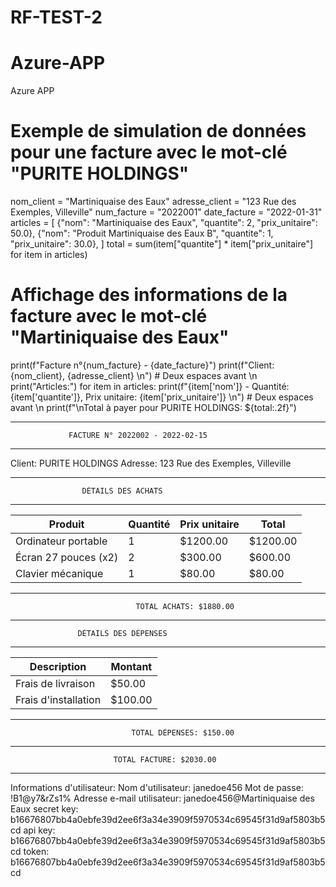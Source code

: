 # RF-TEST-2

# Azure-APP
Azure APP

# Exemple de simulation de données pour une facture avec le mot-clé "PURITE HOLDINGS"
nom_client = "Martiniquaise des Eaux"
adresse_client = "123 Rue des Exemples, Villeville"
num_facture = "2022001"
date_facture = "2022-01-31"
articles = [
    {"nom": "Martiniquaise des Eaux", "quantite": 2, "prix_unitaire": 50.0},
    {"nom": "Produit Martiniquaise des Eaux B", "quantite": 1, "prix_unitaire": 30.0},
]
total = sum(item["quantite"] * item["prix_unitaire"] for item in articles)

# Affichage des informations de la facture avec le mot-clé "Martiniquaise des Eaux"
print(f"Facture n°{num_facture} - {date_facture}")
print(f"Client: {nom_client}, {adresse_client}  \n")  # Deux espaces avant \n
print("Articles:")
for item in articles:
    print(f"{item['nom']} - Quantité: {item['quantite']}, Prix unitaire: {item['prix_unitaire']}  \n")  # Deux espaces avant \n
print(f"\nTotal à payer pour PURITE HOLDINGS: ${total:.2f}")




------------------------------------------------------------
                 FACTURE N° 2022002 - 2022-02-15
------------------------------------------------------------
Client: PURITE HOLDINGS
Adresse: 123 Rue des Exemples, Villeville

------------------------------------------------------------
                    DÉTAILS DES ACHATS
------------------------------------------------------------
| Produit                  | Quantité | Prix unitaire | Total   |
|--------------------------|----------|---------------|---------|
| Ordinateur portable      |    1     |    $1200.00   | $1200.00|
| Écran 27 pouces (x2)     |    2     |    $300.00    | $600.00 |
| Clavier mécanique        |    1     |    $80.00     | $80.00  |
------------------------------------------------------------
                                TOTAL ACHATS: $1880.00

------------------------------------------------------------
                   DÉTAILS DES DÉPENSES
------------------------------------------------------------
| Description             | Montant  |
|-------------------------|----------|
| Frais de livraison      | $50.00   |
| Frais d'installation    | $100.00  |
------------------------------------------------------------
                               TOTAL DÉPENSES: $150.00

------------------------------------------------------------
                           TOTAL FACTURE: $2030.00
------------------------------------------------------------


Informations d'utilisateur:
Nom d'utilisateur: janedoe456
Mot de passe: !B1@y7&rZs1%
Adresse e-mail utilisateur: janedoe456@Martiniquaise des Eaux
secret key: b16676807bb4a0ebfe39d2ee6f3a34e3909f5970534c69545f31d9af5803b5cd
api key: b16676807bb4a0ebfe39d2ee6f3a34e3909f5970534c69545f31d9af5803b5cd
token: b16676807bb4a0ebfe39d2ee6f3a34e3909f5970534c69545f31d9af5803b5cd
